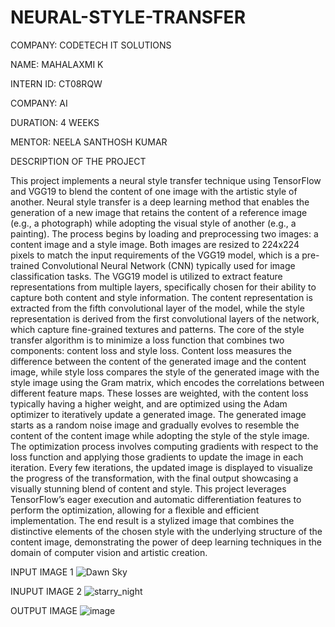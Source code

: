 # NEURAL-STYLE-TRANSFER
COMPANY: CODETECH IT SOLUTIONS

NAME: MAHALAXMI K

INTERN ID: CT08RQW

COMPANY: AI

DURATION: 4 WEEKS

MENTOR: NEELA SANTHOSH KUMAR

DESCRIPTION OF THE PROJECT

This project implements a neural style transfer technique using TensorFlow and VGG19 to blend the content of one image with the artistic style of another. Neural style transfer is a deep learning method that enables the generation of a new image that retains the content of a reference image (e.g., a photograph) while adopting the visual style of another (e.g., a painting). The process begins by loading and preprocessing two images: a content image and a style image. Both images are resized to 224x224 pixels to match the input requirements of the VGG19 model, which is a pre-trained Convolutional Neural Network (CNN) typically used for image classification tasks. The VGG19 model is utilized to extract feature representations from multiple layers, specifically chosen for their ability to capture both content and style information. The content representation is extracted from the fifth convolutional layer of the model, while the style representation is derived from the first convolutional layers of the network, which capture fine-grained textures and patterns. The core of the style transfer algorithm is to minimize a loss function that combines two components: content loss and style loss. Content loss measures the difference between the content of the generated image and the content image, while style loss compares the style of the generated image with the style image using the Gram matrix, which encodes the correlations between different feature maps. These losses are weighted, with the content loss typically having a higher weight, and are optimized using the Adam optimizer to iteratively update a generated image. The generated image starts as a random noise image and gradually evolves to resemble the content of the content image while adopting the style of the style image. The optimization process involves computing gradients with respect to the loss function and applying those gradients to update the image in each iteration. Every few iterations, the updated image is displayed to visualize the progress of the transformation, with the final output showcasing a visually stunning blend of content and style. This project leverages TensorFlow’s eager execution and automatic differentiation features to perform the optimization, allowing for a flexible and efficient implementation. The end result is a stylized image that combines the distinctive elements of the chosen style with the underlying structure of the content image, demonstrating the power of deep learning techniques in the domain of computer vision and artistic creation.

INPUT IMAGE 1
![Dawn Sky](https://github.com/user-attachments/assets/218323dc-2976-4bed-9244-bdcbb2e220a2)

INUPUT IMAGE 2
![starry_night](https://github.com/user-attachments/assets/267b5084-b013-4cd3-a3ac-64901a4c669d)

OUTPUT IMAGE
![image](https://github.com/user-attachments/assets/a92efe6c-dc0b-4f33-ad5a-b292b5f3311b)
